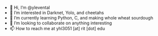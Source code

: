 - 👋 Hi, I’m @ylevental
- 👀 I’m interested in Darknet, Yolo, and cheetahs
- 🌱 I’m currently learning Python, C, and making whole wheat sourdough
- 💞️ I’m looking to collaborate on anything interesting
- 📫 How to reach me at yhl3051 [at] rit [dot] edu

<!---
ylevental/ylevental is a ✨ special ✨ repository because its `README.md` (this file) appears on your GitHub profile.
You can click the Preview link to take a look at your changes.
--->

